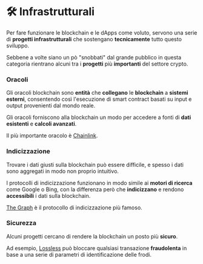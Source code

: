 # 🛠 Infrastrutturali

Per fare funzionare le blockchain e le dApps come voluto, servono una serie di **progetti infrastrutturali** che sostengano **tecnicamente** tutto questo sviluppo.&#x20;

Sebbene a volte siano un pò "snobbati" dal grande pubblico in questa categoria rientrano alcuni tra i **progetti** più **importanti** del settore crypto.  &#x20;

### Oracoli

Gli oracoli blockchain sono **entità** che **collegano** le **blockchain** a **sistemi esterni**, consentendo così l'esecuzione di smart contract basati su input e output provenienti dal mondo reale.

Gli oracoli forniscono alla blockchain un modo per accedere a fonti di **dati esistenti** e **calcoli avanzati**.

Il più importante oracolo è [Chainlink](https://chain.link/).

### Indicizzazione

Trovare i dati giusti sulla blockchain può essere difficile, e spesso i dati sono aggregati in modo non proprio intuitivo.&#x20;

I protocolli di indicizzazione funzionano in modo simile ai **motori di ricerca** come Google o Bing, con la differenza però che **indicizzano** e rendono **accessibili** i dati sulla blockchain.

[The Graph](https://thegraph.com/en/) è il protocollo di indicizzazione più famoso.

### Sicurezza

Alcuni progetti cercano di rendere la blockchain un posto più **sicuro**.&#x20;

Ad esempio, [Lossless](https://lossless.io/) può bloccare qualsiasi transazione **fraudolenta** in base a una serie di parametri di identificazione delle frodi.

